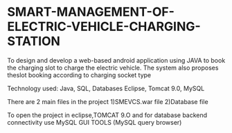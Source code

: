 # SMART-MANAGEMENT-OF-ELECTRIC-VEHICLE-CHARGING-STATION

To design and develop a web-based android application using JAVA to book the charging slot to charge the electric vehicle. The system also proposes theslot booking according to charging socket type

Technology used:
Java, SQL, Databases
Eclipse, Tomcat 9.0, MySQL

There are 2 main files in the project 
1)SMEVCS.war file
2)Database file

To open the project in eclipse,TOMCAT 9.O and for database backend connectivity use MySQL GUI TOOLS (MySQL query browser)
